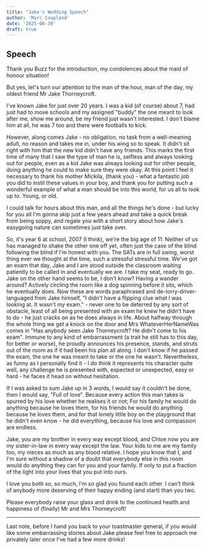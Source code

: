 ```yaml
---
title: "Jake's Wedding Speech"
author: 'Marc Coupland'
date: '2025-06-30'
draft: true
---
```

## Speech

Thank you Buzz for the introduction, my condolences about the maid of honour situation!

But yes, let's turn our attention to the man of the hour, man of the day, my oldest friend Mr Jake Thorneycroft. 

I've known Jake for just over 20 years. I was a kid (of course) about 7, had just had to move schools and my assigned 
"buddy" the one meant to look after me, show me around, be my friend just wasn't interested. I don't blame him at all,
he was 7 too and there were footballs to kick. 

However, along comes Jake - no obligation, no task from a well-meaning adult, no reason and takes me in, under his wing
so to speak. It didn't sit right with him that the new kid didn't have any friends. This marks the first time of many 
that I saw the type of man he is, selfless and always looking out for people, even as a kid Jake was always looking out
for other people, doing anything he could to make sure they were okay. At this point I feel it necessary to thank his
mother Mickila, (thank you) - what a fantastic job you did to instil these values in your boy, and thank you for
putting such a wonderful example of what a man should be into this world, for us all to look up to. Young, or old. 

I could talk for hours about this man, and all the things he's done - but lucky for you all I'm gonna skip just a few 
years ahead and take a quick break from being soppy, and regale you with a short story about how Jake's easygoing nature
can sometimes just take over. 

So, it's year 6 at school, 2007 (I think), we're the big age of 11. Neither of us has managed to shake the other one off 
yet, often just the case of the blind following the blind if I'm honest with you. The SATs are in full swing, worst 
thing ever we thought at the time, such a stressful stressful time. We've got an exam that day, Jake and I are stood 
outside the classroom waiting patiently to be called in and eventually we are. I take my seat, ready to go. Jake on the
other hand seems to be, I don't know? Having a wander around? Actively circling the room like a dog spinning before it 
sits, which he eventually does. Now these are words paraphrased and de-lorry-driver-languaged from Jake himself, 
"I didn't have a flipping clue what I was looking at. It wasn't my exam." - never one to be deterred by any sort of 
obstacle, least of all being presented with an exam he knew he didn't have to do - he just cracks on as he does always 
in life. About halfway through the whole thing we get a knock on the door and Mrs WhateverHerNameWas comes in 
"Has anybody seen Jake Thorneycroft? He didn't come to his exam". Immune to any kind of embarrassment (a trait he
still has to this day, for better or worse), he proudly announces his presence, stands, and struts out of the room as if
it had been his plan all along. I don't know if he passed the exam, the one he was meant to take or the one he wasn't.
Nevertheless, as funny as I personally find it - I do think it represents his character quite well, any challenge he is 
presented with, expected or unexpected, easy or hard - he faces it head on without hesitation.

If I was asked to sum Jake up in 3 words, I would say it couldn't be done, then I would say, "Full of love". 
Because every action this man takes is spurred by his love whether he realises it or not; For his family he would do 
anything because he loves them, for his friends he would do anything because he loves them, and for that lonely little 
boy on the playground that he didn't even know - he did everything, because his love and compassion are endless.

Jake, you are my brother in every way except blood, and Chloe now you are my sister-in-law in every way except the law.
Your kids to me are my family too, my nieces as much as any blood relative. I hope you know that I, and I'm sure without
a shadow of a doubt that everybody else in this room would do anything they can for you and your family. If only to put
a fraction of the light into your lives that you put into ours. 

I love you both so, so much, I'm so glad you found each other. I can't think of anybody more deserving of their happy 
ending (and start) than you two. 

Please everybody raise your glass and drink to the continued health and happiness of (finally) Mr and Mrs Thorneycroft!

---

Last note, before I hand you back to your toastmaster general, if you would like some embarrassing stories about Jake please feel free to approach me privately later once I've had a few more drinks!